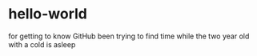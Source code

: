 # hello-world
for getting to know GitHub
been trying to find time while the two year old with a cold is asleep
